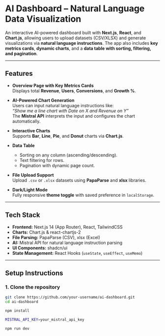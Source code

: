 # **AI Dashboard – Natural Language Data Visualization**

An interactive AI-powered dashboard built with **Next.js**, **React**, and **Chart.js**, allowing users to upload datasets (CSV/XLSX) and generate visualizations via **natural language instructions**. The app also includes **key metrics cards**, **dynamic charts**, and a **data table with sorting, filtering, and pagination**.

---

## **Features**
- **Overview Page with Key Metrics Cards**  
  Displays total **Revenue**, **Users**, **Conversions**, and **Growth %**.
  
- **AI-Powered Chart Generation**  
  Users can input natural language instructions like:  
  *“Show me a line chart with Date on X and Revenue on Y”*  
  The **Mistral API** interprets the input and configures the chart automatically.

- **Interactive Charts**  
  Supports **Bar**, **Line**, **Pie**, and **Donut** charts via **Chart.js**.

- **Data Table**  
  - Sorting on any column (ascending/descending).  
  - Text filtering for rows.  
  - Pagination with dynamic page count.  

- **File Upload Support**  
  Upload `.csv` or `.xlsx` datasets using **PapaParse** and **xlsx** libraries.

- **Dark/Light Mode**  
  Fully responsive **theme toggle** with saved preference in `localStorage`.

---

## **Tech Stack**
- **Frontend:** Next.js 14 (App Router), React, TailwindCSS  
- **Charts:** Chart.js & react-chartjs-2  
- **File Parsing:** PapaParse (CSV), xlsx (Excel)  
- **AI:** Mistral API for natural language instruction parsing  
- **UI Components:** shadcn/ui  
- **State Management:** React Hooks (`useState`, `useEffect`, `useMemo`)

---

## **Setup Instructions**

### **1. Clone the repository**
```bash
git clone https://github.com/your-username/ai-dashboard.git
cd ai-dashboard

npm install

MISTRAL_API_KEY=your_mistral_api_key

npm run dev
